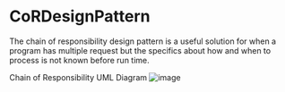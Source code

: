 # CoRDesignPattern

The chain of responsibility design pattern is a useful solution for when a program has multiple request but the specifics about how and when to process is not known before run time.

Chain of Responsibility UML Diagram
![image](https://user-images.githubusercontent.com/58267452/147111001-9cad11a6-618a-46ac-bf3d-0cd7168e50c1.png)
